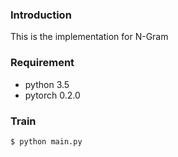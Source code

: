 ### Introduction
This is the implementation for N-Gram

### Requirement
* python 3.5
* pytorch 0.2.0

### Train
```
$ python main.py
```
